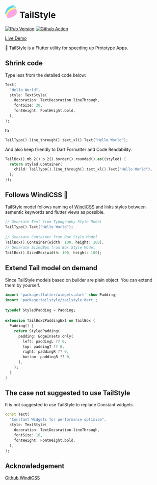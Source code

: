 # ![tail-icon](./images/icon.png) TailStyle

[![Pub Version](https://img.shields.io/pub/v/tailstyle)](https://pub.dev/packages/tailstyle)
[![Github Action](https://github.com/luo3house/flutter_tailstyle/actions/workflows/build-demo.yml/badge.svg)](https://luo3house.github.io/flutter_tailstyle/)

[Live Demo](https://luo3house.github.io/flutter_tailstyle/)

🌼 TailStyle is a Flutter utility for speeding up Prototype Apps.

## Shrink code

Type less from the detailed code below:

```dart
Text(
  "Hello World",
  style: TextStyle(
    decoration: TextDecoration.lineThrough,
    fontSize: 20,
    fontWeight: FontWeight.bold,
  ),
);
```

to

```dart
TailTypo().line_through().text_xl().Text("Hello World");
```

And also keep friendly to Dart Formatter and Code Readability.

```dart
TailBox().mb_2().p_2().border().rounded().as((styled) {
  return styled.Container(
    child: TailTypo().line_through().text_xl().Text("Hello World"),
  );
});
```

## Follows WindiCSS 💨

TailStyle model follows naming of [WindiCSS](https://windicss.org/) and links styles between sementic keywords and flutter views as possible.

```dart
// Generate Text from Typography Style Model
TailTypo().Text("Hello World");

// Generate Container from Box Style Model
TailBox().Container(width: 100, height: 100);
// Generate SizedBox from Box Style Model
TailBox().SizedBox(width: 100, height: 100);
```

## Extend Tail model on demand

Since TailStyle models based on builder are plain object. You can extend them by yourself.

```dart
import 'package:flutter/widgets.dart' show Padding;
import 'package:tailstyle/tailstyle.dart';

typedef StyledPadding = Padding;

extension TailBox2PaddingExt on TailBox {
  Padding() {
    return StyledPadding(
      padding: EdgeInsets.only(
        left: paddingL ?? 0,
        top: paddingT ?? 0,
        right: paddingR ?? 0,
        bottom: paddingB ?? 0,
      ),
    );
  }
}
```

## The case not suggested to use TailStyle

It is not suggested to use TailStyle to replace Constant widgets.

```dart
const Text(
  "Constant Widgets for performance optimize",
  style: TextStyle(
    decoration: TextDecoration.lineThrough,
    fontSize: 16,
    fontWeight: FontWeight.bold,
  ),
);
```

## Acknowledgement

[Github WindiCSS](https://github.com/windicss/windicss)

